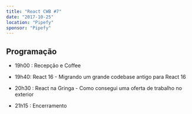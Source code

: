```yaml
---
title: "React CWB #7"
date: "2017-10-25"
location: "Pipefy"
sponsor: "Pipefy"
---
```


## Programação

- 19h00 : Recepção e Coffee

- 19h40: React 16 - Migrando um grande codebase antigo para React 16

- 20h30 : React na Gringa - Como consegui uma oferta de trabalho no exterior

- 21h15 : Encerramento
